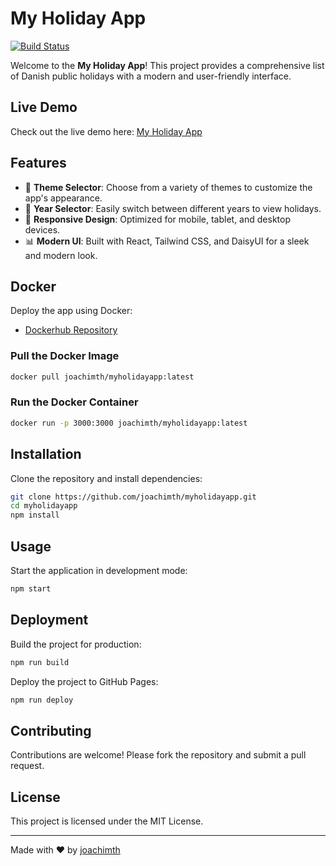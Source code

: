# My Holiday App

[![Build Status](https://github.com/joachimth/myholidayapp/workflows/Build%20and%20Deploy/badge.svg)](https://github.com/joachimth/myholidayapp/actions)

Welcome to the **My Holiday App**! This project provides a comprehensive list of Danish public holidays with a modern and user-friendly interface.

## Live Demo

Check out the live demo here: [My Holiday App](https://joachimth.github.io/myholidayapp)

## Features

- 🎨 **Theme Selector**: Choose from a variety of themes to customize the app's appearance.
- 📅 **Year Selector**: Easily switch between different years to view holidays.
- 📱 **Responsive Design**: Optimized for mobile, tablet, and desktop devices.
- 📊 **Modern UI**: Built with React, Tailwind CSS, and DaisyUI for a sleek and modern look.

## Docker

Deploy the app using Docker:

- [Dockerhub Repository](https://hub.docker.com/r/joachimth/myholidayapp)

### Pull the Docker Image

```sh
docker pull joachimth/myholidayapp:latest
```

### Run the Docker Container

```sh
docker run -p 3000:3000 joachimth/myholidayapp:latest
```

## Installation

Clone the repository and install dependencies:

```sh
git clone https://github.com/joachimth/myholidayapp.git
cd myholidayapp
npm install
```

## Usage

Start the application in development mode:

```sh
npm start
```

## Deployment

Build the project for production:

```sh
npm run build
```

Deploy the project to GitHub Pages:

```sh
npm run deploy
```

## Contributing

Contributions are welcome! Please fork the repository and submit a pull request.

## License

This project is licensed under the MIT License.

---

Made with ❤️ by [joachimth](https://github.com/joachimth)